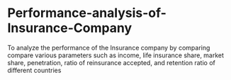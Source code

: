 # Performance-analysis-of-Insurance-Company
To analyze the performance of the Insurance company by comparing compare various parameters such as income, life insurance share, market share, penetration, ratio of reinsurance accepted, and retention ratio of different countries 
